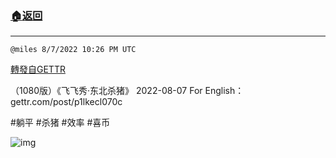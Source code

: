 ###  [:house:返回](README.md)
---


`@miles 8/7/2022 10:26 PM UTC`

[轉發自GETTR](https://gettr.com/post/p1ljvsy23af)

（1080版）《飞飞秀·东北杀猪》 2022-08-07
For English：gettr.com/post/p1lkecl070c

#躺平 #杀猪 #效率 #喜币

![img](https://media.gettr.com/group30/origin/2022/08/07/22/0af5df4b-a2e3-1a9d-8c12-2a78d2b26546/6383d6c383a688bc0ce747d8282e44b3.jpeg)
